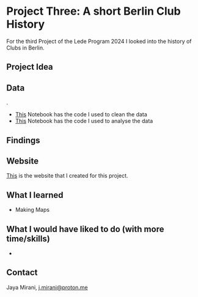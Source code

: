 # Project Three: A short Berlin Club History

For the third Project of the Lede Program 2024 I looked into the history of Clubs in Berlin. 

## Project Idea


## Data

. 

* [This](https://github.com/ljmirani/women-in-the-met/blob/main/Lede_P1_Data%3ACleaning.ipynb) Notebook has the code I used to clean the data
* [This](Lede_P1_Analysis.ipynb) Notebook has the code I used to analyse the data

## Findings




## Website

[This](https://ljmirani.github.io/berlin-clubhistory/) is the website that I created for this project.

## What I learned
* Making Maps

## What I would have liked to do (with more time/skills)
*

## Contact

Jaya Mirani, [j.mirani@proton.me](mailto:j.mirani@proton.me)
